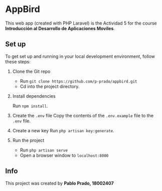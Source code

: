 # AppBird
This web app (created with PHP Laravel) is the Actividad 5 for the course **Introducción al Desarrollo de Aplicaciones Moviles**.

## Set up
To get set up and running in your local development environment, follow these steps:
1. Clone the Git repo
    - Run `git clone https://github.com/p-prado/appbird.git`
    - Cd into the project directory.
2. Install dependencies

    Run `npm install`.
    
3. Create the `.env` file
    Copy the contents of the `.env.example` file to the `.env` file.
4. Create a new key
    Run `php artisan key:generate`.
5. Run the project
    - Run `php artisan serve`
    - Open a browser window to `localhost:8000`

## Info
This project was created by **Pablo Prado, 18002407**